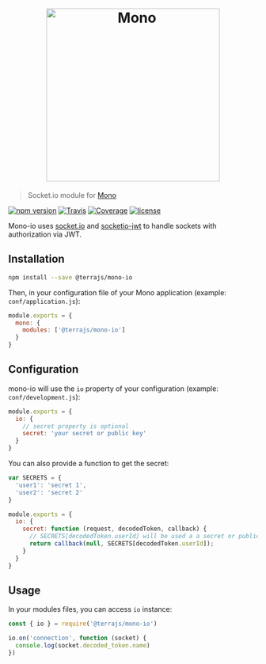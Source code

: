 <h1 align="center"><img src="https://user-images.githubusercontent.com/904724/31045562-a4372be2-a5e6-11e7-9e89-188141fa503b.png" width="350" alt="Mono"/></h1>

> Socket.io module for [Mono](https://github.com/terrajs/mono)

[![npm version](https://img.shields.io/npm/v/@terrajs/mono-io.svg)](https://www.npmjs.com/package/@terrajs/mono-io)
[![Travis](https://img.shields.io/travis/terrajs/mono-io/master.svg)](https://travis-ci.org/terrajs/mono-io)
[![Coverage](https://img.shields.io/codecov/c/github/terrajs/mono-io/master.svg)](https://codecov.io/gh/terrajs/mono-io.js)
[![license](https://img.shields.io/github/license/terrajs/mono-io.svg)](https://github.com/terrajs/mono-io/blob/master/LICENSE)

Mono-io uses [socket.io](https://github.com/socketio/socket.io) and [socketio-jwt](https://github.com/auth0-community/socketio-jwt) to handle sockets with authorization via JWT.

## Installation

```bash
npm install --save @terrajs/mono-io
```

Then, in your configuration file of your Mono application (example: `conf/application.js`):

```js
module.exports = {
  mono: {
    modules: ['@terrajs/mono-io']
  }
}
```

## Configuration

mono-io will use the `io` property of your configuration (example: `conf/development.js`):

```js
module.exports = {
  io: {
    // secret property is optional
    secret: 'your secret or public key'
  }
}
```

You can also provide a function to get the secret:

```js
var SECRETS = {
  'user1': 'secret 1',
  'user2': 'secret 2'
}

module.exports = {
  io: {
    secret: function (request, decodedToken, callback) {
      // SECRETS[decodedToken.userId] will be used a a secret or public key for connection user.
      return callback(null, SECRETS[decodedToken.userId]);
    }
  }
}
```

## Usage

In your modules files, you can access `io` instance:

```js
const { io } = require('@terrajs/mono-io')

io.on('connection', function (socket) {
  console.log(socket.decoded_token.name)
})
```
